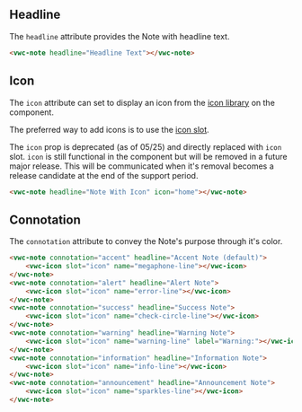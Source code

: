 ## Headline

The `headline` attribute provides the Note with headline text.

```html preview
<vwc-note headline="Headline Text"></vwc-note>
```

## Icon

The `icon` attribute can set to display an icon from the [icon library](/icons/icons-gallery/) on the component.

The preferred way to add icons is to use the [icon slot](/components/note/code/#icon-slot).

<vwc-note connotation="warning" headline="Deprecated Prop: icon">
	<vwc-icon slot="icon" name="warning-line" label="Warning:"></vwc-icon>

The `icon` prop is deprecated (as of 05/25) and directly replaced with `icon` slot. `icon` is still functional in the component but will be removed in a future major release. This will be communicated when it's removal becomes a release candidate at the end of the support period.

</vwc-note>

```html preview
<vwc-note headline="Note With Icon" icon="home"></vwc-note>
```

## Connotation

The `connotation` attribute to convey the Note's purpose through it's color.

```html preview blocks
<vwc-note connotation="accent" headline="Accent Note (default)">
	<vwc-icon slot="icon" name="megaphone-line"></vwc-icon>
</vwc-note>
<vwc-note connotation="alert" headline="Alert Note">
	<vwc-icon slot="icon" name="error-line"></vwc-icon>
</vwc-note>
<vwc-note connotation="success" headline="Success Note">
	<vwc-icon slot="icon" name="check-circle-line"></vwc-icon>
</vwc-note>
<vwc-note connotation="warning" headline="Warning Note">
	<vwc-icon slot="icon" name="warning-line" label="Warning:"></vwc-icon>
</vwc-note>
<vwc-note connotation="information" headline="Information Note">
	<vwc-icon slot="icon" name="info-line"></vwc-icon>
</vwc-note>
<vwc-note connotation="announcement" headline="Announcement Note">
	<vwc-icon slot="icon" name="sparkles-line"></vwc-icon>
</vwc-note>
```
